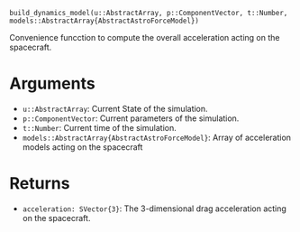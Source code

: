 ```
build_dynamics_model(u::AbstractArray, p::ComponentVector, t::Number, models::AbstractArray{AbstractAstroForceModel})
```

Convenience funcction to compute the overall acceleration acting on the spacecraft.

# Arguments

  * `u::AbstractArray`: Current State of the simulation.
  * `p::ComponentVector`: Current parameters of the simulation.
  * `t::Number`: Current time of the simulation.
  * `models::AbstractArray{AbstractAstroForceModel}`: Array of acceleration models acting on the spacecraft

# Returns

  * `acceleration: SVector{3}`: The 3-dimensional drag acceleration acting on the spacecraft.
